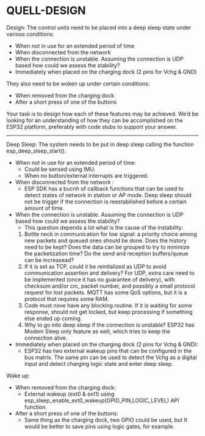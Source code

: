 # QUELL-DESIGN
Design: The control units need to be placed into a deep sleep state under various conditions: 
* When not in use for an extended period of time 
* When disconnected from the network 
* When the connection is unstable. Assuming the connection is UDP based how could we assess the stability? 
* Immediately when placed on the charging dock (2 pins for Vchg & GND)  

They also need to be woken up under certain conditions: 
* When removed from the charging dock 
* After a short press of one of the buttons  


Your task is to design how each of these features may be achieved. We’d be looking for an understanding of how they can be accomplished on the ESP32 platform, preferably with code stubs to support your answer.

--------------------------------------------------------------------------------------------------------

Deep Sleep:
The system needs to be put in deep sleep calling the function esp_deep_sleep_start().
* When not in use for an extended period of time:
  - Could be sensed using IMU.
  - When no button/external interrupts are triggered.
* When disconnected from the network : 
  - ESP SDK has a bucnh of callback functions that can be used to detect states of network in station or AP mode. Deep sleep should not be trigger if the connection is reestabilished before a certain amount of time.
* When the connection is unstable. Assuming the connection is UDP based how could we assess the stability? 
  - This question depends a lot what is the cause of the instability:
  1. Bottle neck in communication for low signal: a priority choice among new packets and queued ones should be done. Does the history need to be kept? Does the data can be grouped to try to minimize the packetization time? Do the send and reception buffers/queue can be increasead?
  2. If it is set as TCP, could it be reinitalized as UDP to avoid communication assertion and delivery? For UDP, extra care need to be implemented (once it has no guarantee of delivery), with checksum and/or crc, packet number, and possibly a small protocol request for lost packets. MQTT has some QoS options, but it is a protocol that requires some RAM.
  3. Code must nove have any blocking routine. If it is waiting for some response, should not get locked, but keep processing if something else ended up coming.
  4. Why to go into deep sleep if the connection is unstable? ESP32 has Modem Sleep only feature as well, which tries to keep the connection alive.
* Immediately when placed on the charging dock (2 pins for Vchg & GND): 
  - ESP32 has two external wakeup pins that can be configured in the bus matrix. The same pin can be used to detect the Vchg as a digital input and detect charging logic state and enter deep sleep.

Wake up:
* When removed from the charging dock:
  - External wakeup (ext0 & ext1) using esp_sleep_enable_ext0_wakeup(GPIO_PIN,LOGIC_LEVEL) API function.
* After a short press of one of the buttons:
  - Same thing as the charging dock, two GPIO could be used, but It would be better to save pins using logic gates, for example.
